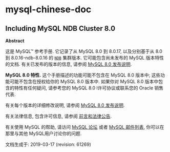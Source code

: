 # mysql-chinese-doc

## Including MySQL NDB Cluster 8.0

**Abstract**

这是 MySQL™ 参考手册. 它记录了从 MySQL 8.0 到 8.0.17, 以及分别基于从 8.0 到 8.0.16-ndb-8.0.16 的 [`NDB`](https://dev.mysql.com/doc/refman/8.0/en/mysql-cluster.html) 集群版本. 它可能包含尚未发布的 MySQL 版本特性的文档. 有关已发布的版本的信息, 请参阅 [MySQL 8.0 发布说明](https://dev.mysql.com/doc/relnotes/mysql/8.0/en/).

**MySQL 8.0 特性.**  这个手册描述的功能可能不包含在 MySQL 8.0 版本中; 这些功能可能不包含在授权给你的 MySQL 8.0 版本中. 如果你对 MySQL 8.0 版本中包含的特性有任何疑问, 请参考您的 MySQL 8.0 l许可协议或联系您的 Oracle 销售代表.

有关每个版本的详细修改说明, 请参阅 [MySQL 8.0 发布说明](https://dev.mysql.com/doc/relnotes/mysql/8.0/en/).

有关法律信息, 包含许可信息, 请参阅 
[前言和法律公告](https://dev.mysql.com/doc/refman/8.0/en/preface.html).

有关使用 MySQL 的帮助, 请访问 [MySQL 论坛](http://forums.mysql.com/) 或者 [MySQL 邮件列表](http://lists.mysql.com/), 你可以在那里与其他  MySQL用户讨论你的问题.

文档生成于: 2019-03-17 (revision: 61269)
